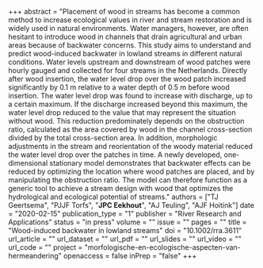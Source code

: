 +++
abstract = "Placement of wood in streams has become a common method to increase ecological values in river and stream restoration and is widely used in natural environments. Water managers, however, are often hesitant to introduce wood in channels that drain agricultural and urban areas because of backwater concerns. This study aims to understand and predict wood-induced backwater in lowland streams in different natural conditions. Water levels upstream and downstream of wood patches were hourly gauged and collected for four streams in the Netherlands. Directly after wood insertion, the water level drop over the wood patch increased significantly by 0.1 m relative to a water depth of 0.5 m before wood insertion. The water level drop was found to increase with discharge, up to a certain maximum. If the discharge increased beyond this maximum, the water level drop reduced to the value that may represent the situation without wood. This reduction predominately depends on the obstruction ratio, calculated as the area covered by wood in the channel cross-section divided by the total cross-section area. In addition, morphologic adjustments in the stream and reorientation of the woody material reduced the water level drop over the patches in time. A newly developed, one-dimensional stationary model demonstrates that backwater effects can be reduced by optimizing the location where wood patches are placed, and by manipulating the obstruction ratio. The model can therefore function as a generic tool to achieve a stream design with wood that optimizes the hydrological and ecological potential of streams."
authors = ["TJ Geertsema", "PJJF Torfs", "**JPC Eekhout**", "AJ Teuling", "AJF Hoitink"]
date = "2020-02-15"
publication_type = "1"
publisher = "River Research and Applications"
status = "in press"
volume = ""
issue = ""
pages = ""
title = "Wood-induced backwater in lowland streams"
doi = "10.1002/rra.3611"
url_article = ""
url_dataset = ""
url_pdf = ""
url_slides = ""
url_video = ""
url_code = ""
project = "morfologische-en-ecologische-aspecten-van-hermeandering"
openaccess = false
inPrep = "false"
+++